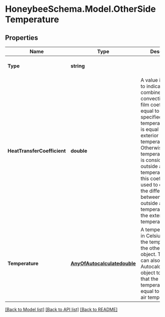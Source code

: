 
# HoneybeeSchema.Model.OtherSideTemperature

## Properties

Name | Type | Description | Notes
------------ | ------------- | ------------- | -------------
**Type** | **string** |  | [optional] [readonly] [default to "OtherSideTemperature"]
**HeatTransferCoefficient** | **double** | A value in W/m2-K to indicate the combined convective/radiative film coefficient. If equal to 0, then the specified temperature above is equal to the exterior surface temperature. Otherwise, the temperature above is considered the outside air temperature and this coefficient is used to determine the difference between this outside air temperature and the exterior surface temperature. | [optional] [default to 0D]
**Temperature** | [**AnyOfAutocalculatedouble**](AnyOfAutocalculatedouble.md) | A temperature value in Celsius to note the temperature on the other side of the object. This input can also be an Autocalculate object to signify that the temperature is equal to the outdoor air temperature. | [optional] 

[[Back to Model list]](../README.md#documentation-for-models)
[[Back to API list]](../README.md#documentation-for-api-endpoints)
[[Back to README]](../README.md)

